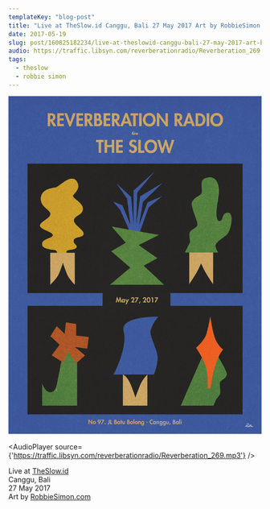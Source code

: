 ```yaml
---
templateKey: "blog-post"
title: "Live at TheSlow.id Canggu, Bali 27 May 2017 Art by RobbieSimon.com "
date: 2017-05-19
slug: post/160825182234/live-at-theslowid-canggu-bali-27-may-2017-art-by
audio: https://traffic.libsyn.com/reverberationradio/Reverberation_269.mp3
tags:
  - theslow
  - robbie simon
---
```


![Live at TheSlow.id Canggu, Bali 27 May 2017 Art by RobbieSimon.com ](../images/690a9f9345fa4c25905417e94d7385eb16188765ce50981ea0329add7724b010.jpg)

<AudioPlayer source={'https://traffic.libsyn.com/reverberationradio/Reverberation_269.mp3'} />

<p>Live at <a href="http://www.theslow.id/">TheSlow.id</a><br />Canggu, Bali <br />27 May 2017<br />Art by <a href="RobbieSimon.com">RobbieSimon.com</a>&nbsp;</p>
